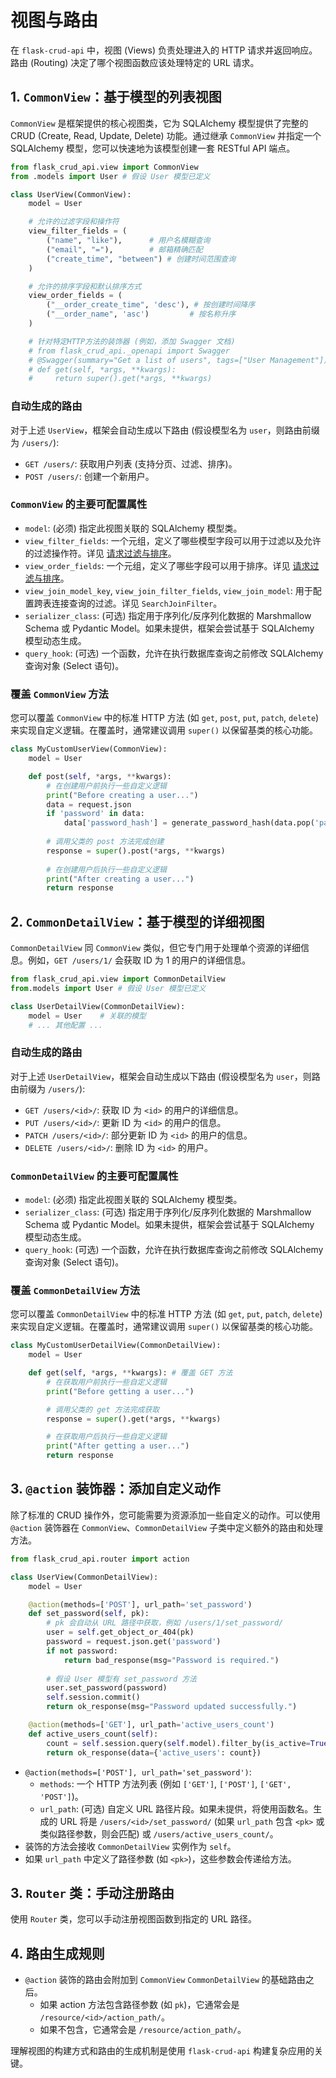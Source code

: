 # 视图与路由

在 `flask-crud-api` 中，视图 (Views) 负责处理进入的 HTTP 请求并返回响应。路由 (Routing) 决定了哪个视图函数应该处理特定的 URL 请求。

## 1. `CommonView`：基于模型的列表视图

`CommonView` 是框架提供的核心视图类，它为 SQLAlchemy 模型提供了完整的 CRUD (Create, Read, Update, Delete) 功能。通过继承 `CommonView` 并指定一个 SQLAlchemy 模型，您可以快速地为该模型创建一套 RESTful API 端点。

```python
from flask_crud_api.view import CommonView
from .models import User # 假设 User 模型已定义

class UserView(CommonView):
    model = User

    # 允许的过滤字段和操作符
    view_filter_fields = (
        ("name", "like"),      # 用户名模糊查询
        ("email", "="),        # 邮箱精确匹配
        ("create_time", "between") # 创建时间范围查询
    )

    # 允许的排序字段和默认排序方式
    view_order_fields = (
        ("__order_create_time", 'desc'), # 按创建时间降序
        ("__order_name", 'asc')         # 按名称升序
    )

    # 针对特定HTTP方法的装饰器 (例如，添加 Swagger 文档)
    # from flask_crud_api._openapi import Swagger
    # @Swagger(summary="Get a list of users", tags=["User Management"])
    # def get(self, *args, **kwargs):
    #     return super().get(*args, **kwargs)
```

### 自动生成的路由

对于上述 `UserView`，框架会自动生成以下路由 (假设模型名为 `user`，则路由前缀为 `/users/`):

-   `GET /users/`: 获取用户列表 (支持分页、过滤、排序)。
-   `POST /users/`: 创建一个新用户。

### `CommonView` 的主要可配置属性

-   `model`: (必须) 指定此视图关联的 SQLAlchemy 模型类。
-   `view_filter_fields`: 一个元组，定义了哪些模型字段可以用于过滤以及允许的过滤操作符。详见 [请求过滤与排序](filtering_and_sorting.md)。
-   `view_order_fields`: 一个元组，定义了哪些字段可以用于排序。详见 [请求过滤与排序](filtering_and_sorting.md)。
-   `view_join_model_key`, `view_join_filter_fields`, `view_join_model`: 用于配置跨表连接查询的过滤。详见 `SearchJoinFilter`。
-   `serializer_class`: (可选) 指定用于序列化/反序列化数据的 Marshmallow Schema 或 Pydantic Model。如果未提供，框架会尝试基于 SQLAlchemy 模型动态生成。
-   `query_hook`: (可选) 一个函数，允许在执行数据库查询之前修改 SQLAlchemy 查询对象 (Select 语句)。

### 覆盖 `CommonView` 方法

您可以覆盖 `CommonView` 中的标准 HTTP 方法 (如 `get`, `post`, `put`, `patch`, `delete`) 来实现自定义逻辑。在覆盖时，通常建议调用 `super()` 以保留基类的核心功能。

```python
class MyCustomUserView(CommonView):
    model = User

    def post(self, *args, **kwargs):
        # 在创建用户前执行一些自定义逻辑
        print("Before creating a user...")
        data = request.json
        if 'password' in data:
            data['password_hash'] = generate_password_hash(data.pop('password'))
        
        # 调用父类的 post 方法完成创建
        response = super().post(*args, **kwargs)
        
        # 在创建用户后执行一些自定义逻辑
        print("After creating a user...")
        return response
```

## 2. `CommonDetailView`：基于模型的详细视图

`CommonDetailView` 同  `CommonView` 类似，但它专门用于处理单个资源的详细信息。例如，`GET /users/1/` 会获取 ID 为 1 的用户的详细信息。

```python
from flask_crud_api.view import CommonDetailView
from.models import User # 假设 User 模型已定义

class UserDetailView(CommonDetailView):
    model = User    # 关联的模型
    # ... 其他配置 ...
```

### 自动生成的路由

对于上述 `UserDetailView`，框架会自动生成以下路由 (假设模型名为 `user`，则路由前缀为 `/users/`):

-   `GET /users/<id>/`: 获取 ID 为 `<id>` 的用户的详细信息。
-   `PUT /users/<id>/`: 更新 ID 为 `<id>` 的用户的信息。
-   `PATCH /users/<id>/`: 部分更新 ID 为 `<id>` 的用户的信息。
-   `DELETE /users/<id>/`: 删除 ID 为 `<id>` 的用户。

### `CommonDetailView` 的主要可配置属性 

-   `model`: (必须) 指定此视图关联的 SQLAlchemy 模型类。
-   `serializer_class`: (可选) 指定用于序列化/反序列化数据的 Marshmallow Schema 或 Pydantic Model。如果未提供，框架会尝试基于 SQLAlchemy 模型动态生成。 
-   `query_hook`: (可选) 一个函数，允许在执行数据库查询之前修改 SQLAlchemy 查询对象 (Select 语句)。

### 覆盖 `CommonDetailView` 方法

您可以覆盖 `CommonDetailView` 中的标准 HTTP 方法 (如 `get`, `put`, `patch`, `delete`) 来实现自定义逻辑。在覆盖时，通常建议调用 `super()` 以保留基类的核心功能。

```python
class MyCustomUserDetailView(CommonDetailView):
    model = User

    def get(self, *args, **kwargs): # 覆盖 GET 方法
        # 在获取用户前执行一些自定义逻辑
        print("Before getting a user...")

        # 调用父类的 get 方法完成获取
        response = super().get(*args, **kwargs) 

        # 在获取用户后执行一些自定义逻辑
        print("After getting a user...")
        return response
```

## 3. `@action` 装饰器：添加自定义动作

除了标准的 CRUD 操作外，您可能需要为资源添加一些自定义的动作。可以使用 `@action` 装饰器在 `CommonView`、`CommonDetailView` 子类中定义额外的路由和处理方法。

```python
from flask_crud_api.router import action

class UserView(CommonDetailView):
    model = User

    @action(methods=['POST'], url_path='set_password')
    def set_password(self, pk):
        # pk 会自动从 URL 路径中获取，例如 /users/1/set_password/
        user = self.get_object_or_404(pk)
        password = request.json.get('password')
        if not password:
            return bad_response(msg="Password is required.")
        
        # 假设 User 模型有 set_password 方法
        user.set_password(password) 
        self.session.commit()
        return ok_response(msg="Password updated successfully.")

    @action(methods=['GET'], url_path='active_users_count')
    def active_users_count(self):
        count = self.session.query(self.model).filter_by(is_active=True).count()
        return ok_response(data={'active_users': count})
```

-   `@action(methods=['POST'], url_path='set_password')`:
    -   `methods`: 一个 HTTP 方法列表 (例如 `['GET']`, `['POST']`, `['GET', 'POST']`)。
    -   `url_path`: (可选) 自定义 URL 路径片段。如果未提供，将使用函数名。生成的 URL 将是 `/users/<id>/set_password/` (如果 `url_path` 包含 `<pk>` 或类似路径参数，则会匹配) 或 `/users/active_users_count/`。
-   装饰的方法会接收 `CommonDetailView` 实例作为 `self`。
-   如果 `url_path` 中定义了路径参数 (如 `<pk>`)，这些参数会传递给方法。

## 3. `Router` 类：手动注册路由

使用 `Router` 类，您可以手动注册视图函数到指定的 URL 路径。

## 4. 路由生成规则

-   `@action` 装饰的路由会附加到 `CommonView` `CommonDetailView` 的基础路由之后。
    -   如果 action 方法包含路径参数 (如 `pk`)，它通常会是 `/resource/<id>/action_path/`。
    -   如果不包含，它通常会是 `/resource/action_path/`。

理解视图的构建方式和路由的生成机制是使用 `flask-crud-api` 构建复杂应用的关键。